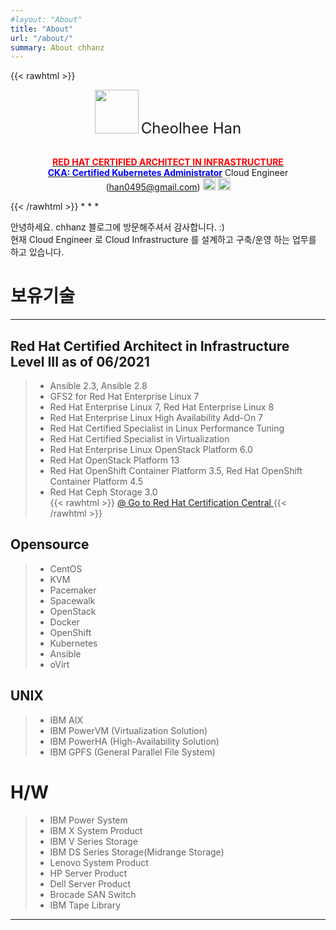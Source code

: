 ```yaml
---
#layout: "About"
title: "About"
url: "/about/"
summary: About chhanz
---
```

{{< rawhtml >}}
<center>
<img src="/assets/images/pc/default_blog_logo.png" width="70" height="70">
<font size="5">Cheolhee Han</font>

<br><b><a href="https://www.redhat.com/rhtapps/services/verify/?certId=160-204-038"><font color="red">RED HAT CERTIFIED ARCHITECT IN INFRASTRUCTURE</font></a></b>
<br><b><a href="https://www.credly.com/badges/cfe1dfa3-8d06-4a87-aa96-6f72140a1ec0"><font color="blue">CKA: Certified Kubernetes Administrator</font></a></b>
Cloud Engineer
(han0495@gmail.com)
<a href="https://github.com/chhanz"><img src="/assets/images/pc/icon_git.png" width="20" height="20"></a>&nbsp;<a href="https://www.linkedin.com/in/chhanz/"><img src="/assets/images/pc/icon_linkedin.png" width="20" height="20"></a>

</center>
{{< /rawhtml >}}
* * *

안녕하세요. chhanz 블로그에 방문해주셔서 감사합니다. :)   
현재 Cloud Engineer 로 Cloud Infrastructure 를 설계하고 구축/운영 하는 업무를 하고 있습니다.   


# __보유기술__

* * *
## Red Hat Certified Architect in Infrastructure Level III as of 06/2021   
> * Ansible 2.3, Ansible 2.8   
> * GFS2 for Red Hat Enterprise Linux 7   
> * Red Hat Enterprise Linux 7, Red Hat Enterprise Linux 8   
> * Red Hat Enterprise Linux High Availability Add-On 7   
> * Red Hat Certified Specialist in Linux Performance Tuning    
> * Red Hat Certified Specialist in Virtualization    
> * Red Hat Enterprise Linux OpenStack Platform 6.0   
> * Red Hat OpenStack Platform 13   
> * Red Hat OpenShift Container Platform 3.5, Red Hat OpenShift Container Platform 4.5    
> * Red Hat Ceph Storage 3.0   
{{< rawhtml >}}
<a href="https://www.redhat.com/rhtapps/services/verify/?certId=160-204-038">@ Go to Red Hat Certification Central </a>
{{< /rawhtml >}}

## Opensource 
> * CentOS 
> * KVM
> * Pacemaker
> * Spacewalk
> * OpenStack
> * Docker
> * OpenShift
> * Kubernetes
> * Ansible
> * oVirt

## UNIX
> * IBM AIX 
> * IBM PowerVM (Virtualization Solution)
> * IBM PowerHA (High-Availability Solution)
> * IBM GPFS (General Parallel File System)

# H/W
> * IBM Power System
> * IBM X System Product
> * IBM V Series Storage 
> * IBM DS Series Storage(Midrange Storage) 
> * Lenovo System Product
> * HP Server Product
> * Dell Server Product
> * Brocade SAN Switch 
> * IBM Tape Library 

* * *



